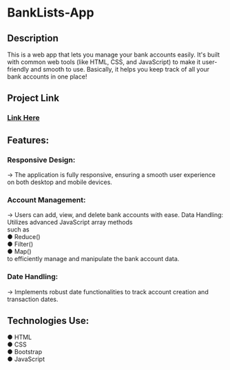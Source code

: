 # BankLists-App
## Description
This is a web app that lets you manage your bank accounts easily. It's built with common web tools (like HTML, CSS, and JavaScript) to make it user-friendly and smooth to use. Basically, it helps you keep track of all your bank accounts in one place!

## Project Link
 ### [Link Here](https://priyanshucoder007.github.io/Banklists-app/)

## Features:
 ### Responsive Design: 
   -> The application is fully responsive, ensuring a smooth user experience on both desktop and mobile devices. 
 ### Account Management: 
  -> Users can add, view, and delete bank accounts with ease. Data Handling: Utilizes advanced JavaScript array methods<br> 
 such as<br> 
 ● Reduce()<br> 
 ● Filter()<br> 
 ● Map()<br> 
 to efficiently manage and manipulate the bank account data. 
 
 ### Date Handling:
 -> Implements robust date functionalities to track account creation and transaction dates. 
 
 
 ## Technologies Use: 
 ● HTML<br> 
 ● CSS<br>
 ● Bootstrap<br>
 ● JavaScript
